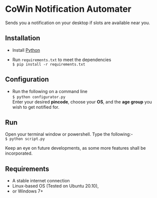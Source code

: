 # CoWin Notification Automater

Sends you a notification on your desktop if slots are available near you.

## Installation
-   Install [Python](https://www.python.org/downloads/)

-   Run `requirements.txt` to meet the dependencies \
    ```$ pip install -r requirements.txt```


## Configuration
-   Run the following on a command line \
    ```$ python configurator.py``` \
    Enter your desired **pincode**, choose your **OS**, and the **age group** you wish to get notified for.


## Run
Open your terminal window or powershell. Type the following:- \
```$ python script.py```

Keep an eye on future developments, as some more features shall be incorporated.

## Requirements
-   A stable internet connection
-   Linux-based OS (Tested on Ubuntu 20.10), 
-   or Windows 7+
